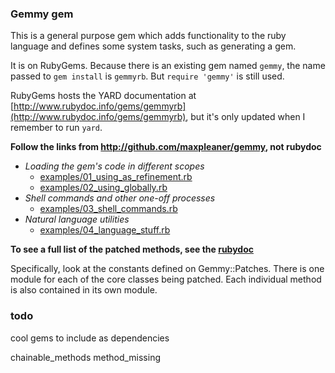 ### Gemmy gem

This is a general purpose gem which adds functionality to the ruby language
and defines some system tasks, such as generating a gem.

It is on RubyGems. Because there is an existing gem named `gemmy`, the name passed to `gem install` is `gemmyrb`. But `require 'gemmy'` is still used.

RubyGems hosts the YARD documentation at [http://www.rubydoc.info/gems/gemmyrb](http://www.rubydoc.info/gems/gemmyrb), but it's only updated when I remember to run `yard`. 

**Follow the links from http://github.com/maxpleaner/gemmy, not rubydoc**

- _Loading the gem's code in different scopes_
  - [examples/01_using_as_refinement.rb](./examples/01_using_as_refinement.rb)
  - [examples/02_using_globally.rb](./examples/02_using_globally.rb)
- _Shell commands and other one-off processes_
  - [examples/03_shell_commands.rb](./examples/03_shell_commands.rb)
- _Natural language utilities_
  - [examples/04_language_stuff.rb](./examples/04_language_stuff.rb)


**To see a full list of the patched methods, see the [rubydoc](http://www.rubydoc.info/gems/gemmyrb)**

Specifically, look at the constants defined on Gemmy::Patches. There is one
module for each of the core classes being patched. Each individual method
is also contained in its own module.

### todo

cool gems to include as dependencies

chainable_methods
method_missing
